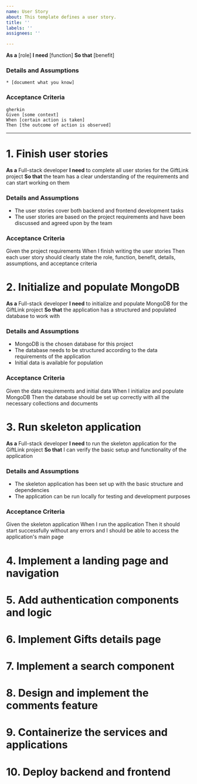 ```yaml
---
name: User Story
about: This template defines a user story.
title: ''
labels: ''
assignees: ''

---
```


**As a** [role]
**I need** [function]
**So that** [benefit]
### Details and Assumptions
    * [document what you know]
### Acceptance Criteria
    gherkin
    Given [some context]
    When [certain action is taken]
    Then [the outcome of action is observed]

----

# 1. Finish user stories
**As a** Full-stack developer
**I need** to complete all user stories for the GiftLink project
**So that** the team has a clear understanding of the requirements and can start working on them

### Details and Assumptions
* The user stories cover both backend and frontend development tasks
* The user stories are based on the project requirements and have been discussed and agreed upon by the team

### Acceptance Criteria
Given the project requirements
When I finish writing the user stories
Then each user story should clearly state the role, function, benefit, details, assumptions, and acceptance criteria

# 2. Initialize and populate MongoDB

**As a** Full-stack developer
**I need** to initialize and populate MongoDB for the GiftLink project
**So that** the application has a structured and populated database to work with

### Details and Assumptions
* MongoDB is the chosen database for this project
* The database needs to be structured according to the data requirements of the application
* Initial data is available for population

### Acceptance Criteria
Given the data requirements and initial data
When I initialize and populate MongoDB
Then the database should be set up correctly with all the necessary collections and documents

# 3. Run skeleton application

**As a** Full-stack developer
**I need** to run the skeleton application for the GiftLink project
**So that** I can verify the basic setup and functionality of the application

### Details and Assumptions
* The skeleton application has been set up with the basic structure and dependencies
* The application can be run locally for testing and development purposes

### Acceptance Criteria
Given the skeleton application
When I run the application
Then it should start successfully without any errors and I should be able to access the application's main page

# 4. Implement a landing page and navigation

# 5. Add authentication components and logic

# 6. Implement Gifts details page

# 7. Implement a search component

# 8. Design and implement the comments feature

# 9. Containerize the services and applications

# 10. Deploy backend and frontend


